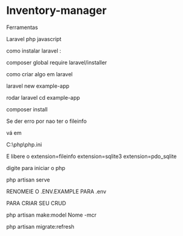 # Inventory-manager

Ferramentas

Laravel
php
javascript

como instalar laravel :

composer global require laravel/installer

como criar algo em laravel

laravel new example-app

rodar laravel
cd example-app

composer install

Se der erro por nao ter o fileinfo

vá em

C:\php\php.ini

E libere o 
extension=fileinfo
extension=sqlite3
extension=pdo_sqlite

digite para iniciar o php

php artisan serve

RENOMEIE O .ENV.EXAMPLE PARA .env

PARA CRIAR SEU  CRUD

php artisan make:model Nome -mcr

php artisan migrate:refresh
